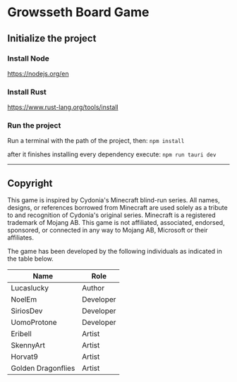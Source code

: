 # Growsseth Board Game

## Initialize the project

### Install Node

https://nodejs.org/en

### Install Rust

https://www.rust-lang.org/tools/install

### Run the project

Run a terminal with the path of the project, then:
`npm install`

after it finishes installing every dependency execute:
`npm run tauri dev`

---


## Copyright

This game is inspired by Cydonia's Minecraft blind-run series. 
All names, designs, or references borrowed from Minecraft are used solely as a tribute to and recognition of Cydonia's original series. 
Minecraft is a registered trademark of Mojang AB. 
This game is not affiliated, associated, endorsed, sponsored, or connected in any way to Mojang AB, Microsoft or their affiliates.

The game has been developed by the following individuals as indicated in the table below.

| Name | Role |
|--|--|
| Lucaslucky | Author |
| NoelEm | Developer |
| SiriosDev | Developer |
| UomoProtone | Developer |
| Eribell | Artist |
| SkennyArt | Artist |
| Horvat9 | Artist |
| Golden Dragonflies | Artist |